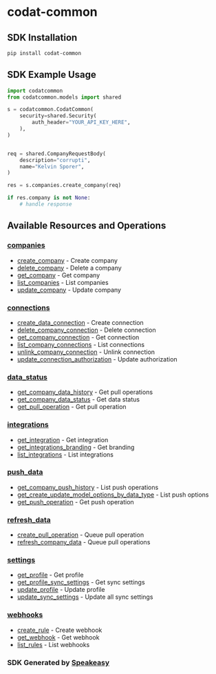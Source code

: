 # codat-common

<!-- Start SDK Installation -->
## SDK Installation

```bash
pip install codat-common
```
<!-- End SDK Installation -->

## SDK Example Usage
<!-- Start SDK Example Usage -->
```python
import codatcommon
from codatcommon.models import shared

s = codatcommon.CodatCommon(
    security=shared.Security(
        auth_header="YOUR_API_KEY_HERE",
    ),
)


req = shared.CompanyRequestBody(
    description="corrupti",
    name="Kelvin Sporer",
)

res = s.companies.create_company(req)

if res.company is not None:
    # handle response
```
<!-- End SDK Example Usage -->

<!-- Start SDK Available Operations -->
## Available Resources and Operations


### [companies](docs/companies/README.md)

* [create_company](docs/companies/README.md#create_company) - Create company
* [delete_company](docs/companies/README.md#delete_company) - Delete a company
* [get_company](docs/companies/README.md#get_company) - Get company
* [list_companies](docs/companies/README.md#list_companies) - List companies
* [update_company](docs/companies/README.md#update_company) - Update company

### [connections](docs/connections/README.md)

* [create_data_connection](docs/connections/README.md#create_data_connection) - Create connection
* [delete_company_connection](docs/connections/README.md#delete_company_connection) - Delete connection
* [get_company_connection](docs/connections/README.md#get_company_connection) - Get connection
* [list_company_connections](docs/connections/README.md#list_company_connections) - List connections
* [unlink_company_connection](docs/connections/README.md#unlink_company_connection) - Unlink connection
* [update_connection_authorization](docs/connections/README.md#update_connection_authorization) - Update authorization

### [data_status](docs/datastatus/README.md)

* [get_company_data_history](docs/datastatus/README.md#get_company_data_history) - Get pull operations
* [get_company_data_status](docs/datastatus/README.md#get_company_data_status) - Get data status
* [get_pull_operation](docs/datastatus/README.md#get_pull_operation) - Get pull operation

### [integrations](docs/integrations/README.md)

* [get_integration](docs/integrations/README.md#get_integration) - Get integration
* [get_integrations_branding](docs/integrations/README.md#get_integrations_branding) - Get branding
* [list_integrations](docs/integrations/README.md#list_integrations) - List integrations

### [push_data](docs/pushdata/README.md)

* [get_company_push_history](docs/pushdata/README.md#get_company_push_history) - List push operations
* [get_create_update_model_options_by_data_type](docs/pushdata/README.md#get_create_update_model_options_by_data_type) - List push options
* [get_push_operation](docs/pushdata/README.md#get_push_operation) - Get push operation

### [refresh_data](docs/refreshdata/README.md)

* [create_pull_operation](docs/refreshdata/README.md#create_pull_operation) - Queue pull operation
* [refresh_company_data](docs/refreshdata/README.md#refresh_company_data) - Queue pull operations

### [settings](docs/settings/README.md)

* [get_profile](docs/settings/README.md#get_profile) - Get profile
* [get_profile_sync_settings](docs/settings/README.md#get_profile_sync_settings) - Get sync settings
* [update_profile](docs/settings/README.md#update_profile) - Update profile
* [update_sync_settings](docs/settings/README.md#update_sync_settings) - Update all sync settings

### [webhooks](docs/webhooks/README.md)

* [create_rule](docs/webhooks/README.md#create_rule) - Create webhook
* [get_webhook](docs/webhooks/README.md#get_webhook) - Get webhook
* [list_rules](docs/webhooks/README.md#list_rules) - List webhooks
<!-- End SDK Available Operations -->

### SDK Generated by [Speakeasy](https://docs.speakeasyapi.dev/docs/using-speakeasy/client-sdks)
